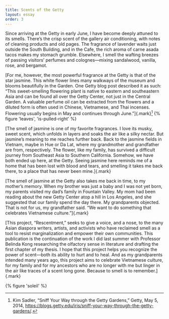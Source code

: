 ```yaml
---
title: Scents of the Getty
layout: essay
order: 3
---
```

Since arriving at the Getty in early June, I have become deeply attuned to its smells. There’s the crisp scent of the gallery air conditioning, with notes of cleaning products and old pages. The fragrance of lavender waits just outside the South Building, and in the Cafe, the rich aroma of carne asada tacos makes my stomach grumble. Elsewhere, I smell the wafting breezes of passing visitors’ perfumes and colognes—mixing sandalwood, vanilla, rose, and bergamot.

[For me, however, the most powerful fragrance at the Getty is that of the star jasmine. This white flower lines many walkways of the museum and blooms beautifully in the Garden. One Getty blog post described it as such: “This sweet-smelling flowering plant is native to eastern and southeastern Asia and can be found all over the Getty Center, not just in the Central Garden. A valuable perfume oil can be extracted from the flowers and a diluted form is often used in Chinese, Vietnamese, and Thai incenses. Flowering usually begins in May and continues through June.”]{.mark}[^1]
{% figure 'leaves', 'is-pulled-right' %}

[The smell of jasmine is one of my favorite fragrances. I love its musky, sweet scent, which unfolds in layers and soaks the air like a silky nectar. But jasmine’s meaning to me reaches further back. Back to the jasmine fields in Vietnam, maybe in Hue or Da Lat, where my grandmother and grandfather are from, respectively. The flower, like my family, has survived a difficult journey from Southeast Asia to Southern California. Somehow, we have both ended up here, at the Getty. Seeing jasmine here reminds me of a home that has been lost with blood and tears, and smelling it takes me back there, to a place that has never been mine.]{.mark}

[The smell of jasmine at the Getty also takes me back in time, to my mother’s memory. When my brother was just a baby and I was not yet born, my parents visited my dad’s family in Fountain Valley. My mom had been reading about the new Getty Center atop a hill in Los Angeles, and she suggested that our family spend the day there. My grandparents objected. That is not for us, my grandfather said. “We want to do something that celebrates Vietnamese culture.”]{.mark}

[This project, “Rescentment,” seeks to give a voice, and a nose, to the many Asian diaspora writers, artists, and activists who have reclaimed smell as a tool to resist marginalization and empower their own communities. This publication is the continuation of the work I did last summer with Professor Belinda Kong researching the olfactory sense in literature and drafting the first chapter of my thesis. I hope that this project helps you recognize the power of scent—both its ability to hurt and to heal. And as my grandparents intended many years ago, this project aims to celebrate Vietnamese culture, for my family and for my ancestors who are no longer with me but linger in the air like traces of a scent long gone. Because to smell is to remember.]{.mark}

{% figure 'soleil' %}

[^1]: Kim Sadler, “Sniff Your Way through the Getty Gardens,” Getty, May 5, 2014, https://blogs.getty.edu/iris/sniff-your-way-through-the-getty-gardens/.

